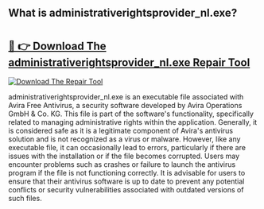 ## What is administrativerightsprovider_nl.exe? 

# <h2><a href="https://exedetect.com/download.php?administrativerightsprovider_nl.exe">🔗 👉 Download The administrativerightsprovider_nl.exe Repair Tool</a></h2>

[![Download The Repair Tool](https://exedetect.com/download-button.jpg)](https://exedetect.com/download.php?administrativerightsprovider_nl.exe)

administrativerightsprovider_nl.exe is an executable file associated with Avira Free Antivirus, a security software developed by Avira Operations GmbH & Co. KG. This file is part of the software's functionality, specifically related to managing administrative rights within the application. Generally, it is considered safe as it is a legitimate component of Avira's antivirus solution and is not recognized as a virus or malware. However, like any executable file, it can occasionally lead to errors, particularly if there are issues with the installation or if the file becomes corrupted. Users may encounter problems such as crashes or failure to launch the antivirus program if the file is not functioning correctly. It is advisable for users to ensure that their antivirus software is up to date to prevent any potential conflicts or security vulnerabilities associated with outdated versions of such files.